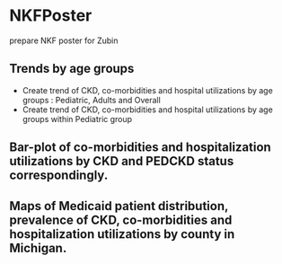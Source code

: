 # NKFPoster
prepare NKF poster for Zubin

## Trends by age groups

- Create trend of CKD, co-morbidities and hospital utilizations by age groups : Pediatric, Adults and Overall
- Create trend of CKD, co-morbidities and hospital utilizations by age groups within Pediatric group

## Bar-plot of co-morbidities and hospitalization utilizations by CKD and PEDCKD status correspondingly.

## Maps of Medicaid patient distribution, prevalence of CKD, co-morbidities and hospitalization utilizations by county in Michigan.

